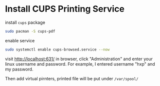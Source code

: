 # Install CUPS Printing Service

install `cups` package

```bash
sudo pacman -S cups-pdf
```

enable service

```bash
sudo systemctl enable cups-browsed.service --now
```

visit <http://localhost:631/> in browser, click "Administration" and enter your linux username and password. For example, I entered username "hxp" and my password.

Then add virtual pirnters, printed file will be put under `/var/spool/`